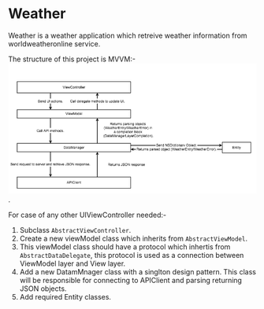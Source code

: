 # Weather
Weather is a weather application which retreive weather information from worldweatheronline service.

The structure of this project is MVVM:-
![Alt text](https://github.com/elsammak/Weather/blob/master/Weather/Walking_skeleton.png "Walking Skeleton").

For case of any other UIViewController needed:-

1. Subclass `AbstractViewController`.
2. Create a new viewModel class which inherits from `AbstractViewModel`.
3. This viewModel class should have a protocol which inhertis from `AbstractDataDelegate`, this protocol is used as a connection between ViewModel layer and View layer.
4. Add a new DatamMnager class with a singlton design pattern. This class will be responsible for connecting to APIClient and parsing returning JSON objects.
5. Add required Entity classes.
